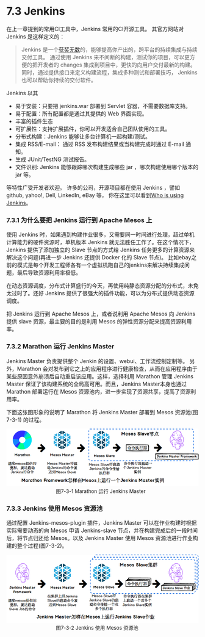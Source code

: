 # 7.3 Jenkins

在上一章提到的常用CI工具中，Jenkins 常用的CI开源工具。 其官方网站对 Jenkins 是这样定义的：

> Jenkins 是一个[获奖无数](https://wiki.jenkins-ci.org/display/JENKINS/Awards)的，能够提高你产出的，跨平台的持续集成与持续交付工具。 通过使用 Jenkins 来不间断的构建，测试你的项目，可以更方便的把开发者的 changes 集成到项目中，更快的向用户交付最新的构建。 同时，通过提供接口来定义构建流程，集成多种测试和部署技巧， Jenkins 也可以帮助你持续的交付软件。

Jenkins 以其

* 易于安装：只要把 jenkins.war 部署到 Servlet 容器，不需要数据库支持。
* 易于配置：所有配置都是通过其提供的 Web 界面实现。
* 丰富的插件生态
* 可扩展性：支持扩展插件，你可以开发适合自己团队使用的工具。
* 分布式构建：Jenkins 能够让多台计算机一起构建/测试。
* 集成 RSS/E-mail： 通过 RSS 发布构建结果或当构建完成时通过 E-mail 通知。
* 生成 JUnit/TestNG 测试报告。
* 文件识别: Jenkins 能够跟踪哪次构建生成哪些 jar ，哪次构建使用哪个版本的 jar 等。

等特性广受开发者欢迎。 许多的公司，开源项目都在使用 Jenkins ，譬如 github, yahoo!, Dell, LinkedIn, eBay 等， 你在这里可以看到[Who is using Jenkins](https://wiki.jenkins-ci.org/pages/viewpage.action?pageId=58001258)。

### 7.3.1 为什么要把 Jenkins 运行到 Apache Mesos 上

使用 Jenkins 时，如果遇到构建作业很多，又需要同一时间进行处理，超过单机计算能力的硬件资源时，单机版本 Jenkins 就无法胜任工作了。在这个情况下，Jenkins 提供了添加独立的 Slave 节点的方式给 Jenkins 任务更多的计算资源来解决这个问题(再进一步 Jenkins 还提供 Docker 化的 Slave 节点)。 比如ebay之前的模式是每个开发工程师各有一个虚拟机跑自己的jenkins来解决持续集成问题，最后导致资源利用率极低。

在动态资源调度，分布式计算盛行的今天，再使用纯静态资源分配的分布式，未免太过时了。还好 Jenkins 提供了很强大的插件功能，可以为分布式提供动态资源调度。

把 Jenkins 运行到 Apache Mesos 上，或者说利用 Apache Mesos 向 Jenkins 提供 slave 资源，最主要的目的是利用 Mesos 的弹性资源分配来提高资源利用率。


### 7.3.2 Marathon 运行 Jenkins Master

Jenkins Master 负责提供整个 Jenkin 的设置、webui、工作流控制定制等。 另外，Marathon 会对发布到它之上的应用程序进行健康检查，从而在应用程序由于某些原因意外崩溃后自动重启该应用。这样，选择利用 Marathon 管理 Jenkins Master 保证了该构建系统的全局高可用。而且，Jenkins Master本身也通过 Marathon 部署运行在 Mesos 资源池内，进一步实现了资源共享，提高了资源利用率。

下面这张图形象的说明了 Marathon 将 Jenkins Master 部署到 Mesos 资源池(图7-3-1) 的过程。 

  ![Marathon 在 Mesos 上运行 Jenkins Master 实例](how-marathon-run-jenkins-on-mesos.png)
  <font size="2">&#8195;&#8195;&#8195;&#8195;&#8195;&#8195;&#8195;&#8195;&#8195;&#8195;图7-3-1  Marathon 运行 Jenkins Master</font>

### 7.3.3 Jenkins 使用 Mesos 资源池

通过配置 Jenkins-mesos-plugin 插件，Jenkins Master 可以在作业构建时根据实际需要动态的向 Mesos 申请 Jenkins-slave 节点，并在构建完成后的一段时间后，将节点归还给 Mesos。以及 Jenkins Master 使用 Mesos 资源池进行作业构建的整个过程(图7-3-2)。

  ![Jenkins Master 在Mesos上运行 Jenkins Slave](how-jenkins-master-run-on-mesos.png)
  <font size="2">&#8195;&#8195;&#8195;&#8195;&#8195;&#8195;&#8195;&#8195;&#8195;&#8195;图7-3-2  Jenkins 使用 Mesos 资源池</font>
